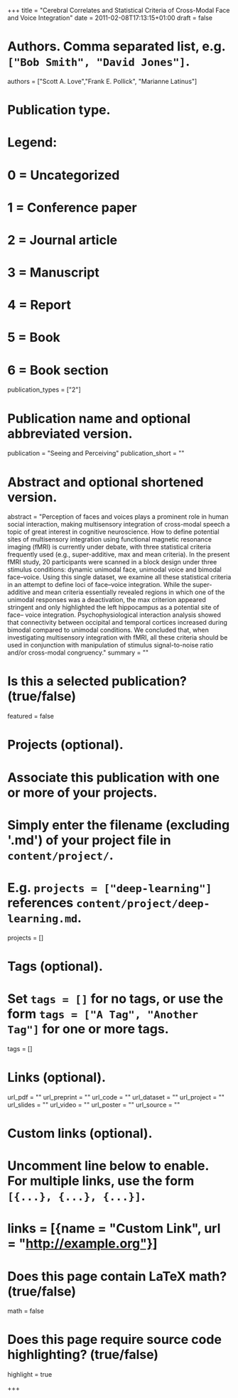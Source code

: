 +++
title = "Cerebral Correlates and Statistical Criteria of Cross-Modal Face and Voice Integration"
date = 2011-02-08T17:13:15+01:00
draft = false

# Authors. Comma separated list, e.g. `["Bob Smith", "David Jones"]`.
authors = ["Scott A. Love","Frank E. Pollick", "Marianne Latinus"]

# Publication type.
# Legend:
# 0 = Uncategorized
# 1 = Conference paper
# 2 = Journal article
# 3 = Manuscript
# 4 = Report
# 5 = Book
# 6 = Book section
publication_types = ["2"]

# Publication name and optional abbreviated version.
publication = "Seeing and Perceiving"
publication_short = ""

# Abstract and optional shortened version.
abstract = "Perception of faces and voices plays a prominent role in human social interaction, making multisensory integration of cross-modal speech a topic of great interest in cognitive neuroscience. How to define potential sites of multisensory integration using functional magnetic resonance imaging (fMRI) is currently under debate, with three statistical criteria frequently used (e.g., super-additive, max and mean criteria). In the present fMRI study, 20 participants were scanned in a block design under three stimulus conditions: dynamic unimodal face, unimodal voice and bimodal face–voice. Using this single dataset, we examine all these statistical criteria in an attempt to define loci of face–voice integration. While the super-additive and mean criteria essentially revealed regions in which one of the unimodal responses was a deactivation, the max criterion appeared stringent and only highlighted the left hippocampus as a potential site of face– voice integration. Psychophysiological interaction analysis showed that connectivity between occipital and temporal cortices increased during bimodal compared to unimodal conditions. We concluded that, when investigating multisensory integration with fMRI, all these criteria should be used in conjunction with manipulation of stimulus signal-to-noise ratio and/or cross-modal congruency."
summary = ""

# Is this a selected publication? (true/false)
featured = false

# Projects (optional).
#   Associate this publication with one or more of your projects.
#   Simply enter the filename (excluding '.md') of your project file in `content/project/`.
#   E.g. `projects = ["deep-learning"]` references `content/project/deep-learning.md`.
projects = []

# Tags (optional).
#   Set `tags = []` for no tags, or use the form `tags = ["A Tag", "Another Tag"]` for one or more tags.
tags = []

# Links (optional).
url_pdf = ""
url_preprint = ""
url_code = ""
url_dataset = ""
url_project = ""
url_slides = ""
url_video = ""
url_poster = ""
url_source = ""

# Custom links (optional).
#   Uncomment line below to enable. For multiple links, use the form `[{...}, {...}, {...}]`.
# links = [{name = "Custom Link", url = "http://example.org"}]

# Does this page contain LaTeX math? (true/false)
math = false

# Does this page require source code highlighting? (true/false)
highlight = true


+++
